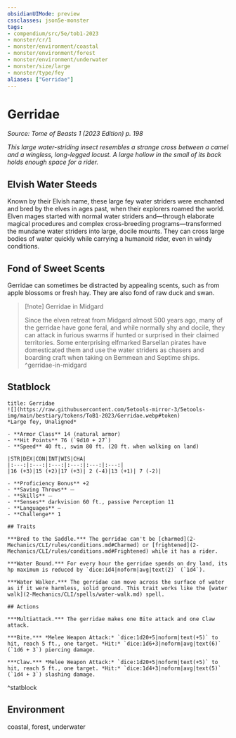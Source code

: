 ```yaml
---
obsidianUIMode: preview
cssclasses: json5e-monster
tags:
- compendium/src/5e/tob1-2023
- monster/cr/1
- monster/environment/coastal
- monster/environment/forest
- monster/environment/underwater
- monster/size/large
- monster/type/fey
aliases: ["Gerridae"]
---
```

# Gerridae
*Source: Tome of Beasts 1 (2023 Edition) p. 198*  

*This large water-striding insect resembles a strange cross between a camel and a wingless, long-legged locust. A large hollow in the small of its back holds enough space for a rider.*

## Elvish Water Steeds

Known by their Elvish name, these large fey water striders were enchanted and bred by the elves in ages past, when their explorers roamed the world. Elven mages started with normal water striders and—through elaborate magical procedures and complex cross-breeding programs—transformed the mundane water striders into large, docile mounts. They can cross large bodies of water quickly while carrying a humanoid rider, even in windy conditions.

## Fond of Sweet Scents

Gerridae can sometimes be distracted by appealing scents, such as from apple blossoms or fresh hay. They are also fond of raw duck and swan.

> [!note] Gerridae in Midgard
> 
> Since the elven retreat from Midgard almost 500 years ago, many of the gerridae have gone feral, and while normally shy and docile, they can attack in furious swarms if hunted or surprised in their claimed territories. Some enterprising elfmarked Barsellan pirates have domesticated them and use the water striders as chasers and boarding craft when taking on Bemmean and Septime ships.
^gerridae-in-midgard

## Statblock

```ad-statblock
title: Gerridae
![](https://raw.githubusercontent.com/5etools-mirror-3/5etools-img/main/bestiary/tokens/ToB1-2023/Gerridae.webp#token)
*Large fey, Unaligned*

- **Armor Class** 14 (natural armor)
- **Hit Points** 76 (`9d10 + 27`)
- **Speed** 40 ft., swim 80 ft. (20 ft. when walking on land)

|STR|DEX|CON|INT|WIS|CHA|
|:---:|:---:|:---:|:---:|:---:|:---:|
|16 (+3)|15 (+2)|17 (+3)| 2 (-4)|13 (+1)| 7 (-2)|

- **Proficiency Bonus** +2
- **Saving Throws** ⏤
- **Skills** ⏤
- **Senses** darkvision 60 ft., passive Perception 11
- **Languages** —
- **Challenge** 1

## Traits

***Bred to the Saddle.*** The gerridae can't be [charmed](2-Mechanics/CLI/rules/conditions.md#Charmed) or [frightened](2-Mechanics/CLI/rules/conditions.md#Frightened) while it has a rider.

***Water Bound.*** For every hour the gerridae spends on dry land, its hp maximum is reduced by `dice:1d4|noform|avg|text(2)` (`1d4`).

***Water Walker.*** The gerridae can move across the surface of water as if it were harmless, solid ground. This trait works like the [water walk](2-Mechanics/CLI/spells/water-walk.md) spell.

## Actions

***Multiattack.*** The gerridae makes one Bite attack and one Claw attack.

***Bite.*** *Melee Weapon Attack:* `dice:1d20+5|noform|text(+5)` to hit, reach 5 ft., one target. *Hit:* `dice:1d6+3|noform|avg|text(6)` (`1d6 + 3`) piercing damage.

***Claw.*** *Melee Weapon Attack:* `dice:1d20+5|noform|text(+5)` to hit, reach 5 ft., one target. *Hit:* `dice:1d4+3|noform|avg|text(5)` (`1d4 + 3`) slashing damage.
```
^statblock

## Environment

coastal, forest, underwater